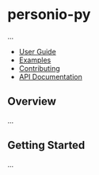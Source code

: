 # personio-py

...

* [User Guide](guide.md)
* [Examples](examples.md)
* [Contributing](contributing.md)
* [API Documentation](api.md)

## Overview

...

## Getting Started

...
